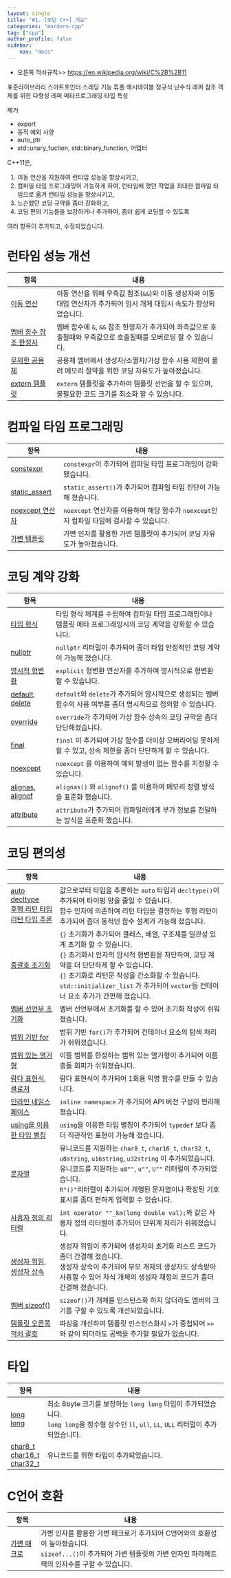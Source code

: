 ```yaml
---
layout: single
title: "#1. [모던 C++] 개요"
categories: "mordern-cpp"
tag: ["cpp"]
author_profile: false
sidebar: 
    nav: "docs"
---
```

* 오른쪽 꺽쇠규칙>> https://en.wikipedia.org/wiki/C%2B%2B11

표준라이브러리
스마트포인터
스레딩 기능
튜플
해시테이블
정규식
난수식
레퍼 참조
객체를 위한 다형성 레퍼
메타프로그래밍 타입 특성

제거
- export
- 동적 예외 사양
- auto_ptr
- std::unary_fuction, std::binary_function, 어뎁터

C++11은, 

1. 이동 연산을 지원하여 런타임 성능을 향상시키고, 
2. 컴파일 타임 프로그래밍이 가능하게 하여, 런타임에 했던 작업을 최대한 컴파일 타임으로 옮겨 런타임 성능을 향상시키고,
3. 느슨했던 코딩 규약을 좀더 강화하고,
4. 코딩 편의 기능들을 보강하거나 추가하여, 좀더 쉽게 코딩할 수 있도록

여러 항목이 추가되고, 수정되었습니다.

# 런타임 성능 개선

|항목|내용|
|--|--|
|[이동 연산](https://tango1202.github.io/mordern-cpp/mordern-cpp-rvalue-value-category-move/)|이동 연산을 위해 우측값 참조(`&&`)와 이동 생성자와 이동 대입 연산자가 추가되어 임시 개체 대입시 속도가 향상되었습니다.|
|[멤버 함수 참조 한정자](https://tango1202.github.io/mordern-cpp/mordern-cpp-member-function-ref/)|멤버 함수에 `&`, `&&` 참조 한정자가 추가되어 좌측값으로 호출될때와 우측값으로 호출될때를 오버로딩 할 수 있습니다.|
|[무제한 공용체](https://tango1202.github.io/mordern-cpp/mordern-cpp-unrestricted-union/)|공용체 멤버에서 생성자/소멸자/가상 함수 사용 제한이 풀려 메모리 절약을 위한 코딩 자유도가 높아졌습니다.|
|[extern 템플릿](https://tango1202.github.io/mordern-cpp/mordern-cpp-extern-template/)|`extern` 템플릿을 추가하여 템플릿 선언을 할 수 있으며, 불필요한 코드 크기를 최소화 할 수 있습니다.| 

# 컴파일 타임 프로그래밍

|항목|내용|
|--|--|
|[constexpr](https://tango1202.github.io/mordern-cpp/mordern-cpp-constexpr/)|`constexpr`이 추가되어 컴파일 타임 프로그래밍이 강화됐습니다.|
|[static_assert](https://tango1202.github.io/mordern-cpp/mordern-cpp-static-assert/)|`static_assert()`가 추가되어 컴파일 타임 진단이 가능해 졌습니다.| 
|[noexcept 연산자](https://tango1202.github.io/mordern-cpp/mordern-cpp-noexcept/)| `noexcept` 연산자를 이용하여 해당 함수가 `noexcept`인지 컴파일 타임에 검사할 수 있습니다.|
|[가변 템플릿](https://tango1202.github.io/mordern-cpp/mordern-cpp-variadic-template/)|가변 인자를 활용한 가변 템플릿이 추가되어 코딩 자유도가 높아졌습니다.|

# 코딩 계약 강화

|항목|내용|
|--|--|
|[타입 형식](https://tango1202.github.io/mordern-cpp/mordern-cpp-type/)|타입 형식 체계를 수립하여 컴파일 타임 프로그래밍이나 템플릿 메타 프로그래밍시의 코딩 계약을 강화할 수 있습니다.|
|[nullptr](https://tango1202.github.io/mordern-cpp/mordern-cpp-nullptr/)|`nullptr` 리터럴이 추가되어 좀더 타입 안정적인 코딩 계약이 가능해 졌습니다.|
|[명시적 형변환](https://tango1202.github.io/mordern-cpp/mordern-cpp-explicit-conversions/)|`explicit` 형변환 연산자를 추가하여 명시적으로 형변환 할 수 있습니다.|
|[default, delete](https://tango1202.github.io/mordern-cpp/mordern-cpp-function-default-delete-override-final/#default%EC%99%80-delete)| `default`와 `delete`가 추가되어 암시적으로 생성되는 멤버 함수의 사용 여부를 좀더 명시적으로 정의할 수 있습니다.|
|[override](https://tango1202.github.io/mordern-cpp/mordern-cpp-function-default-delete-override-final/#override)|`override`가 추가되어 가상 함수 상속의 코딩 규약을 좀더 단단해졌습니다.|
|[final](https://tango1202.github.io/mordern-cpp/mordern-cpp-function-default-delete-override-final/#final)| `final` 이 추가되어 가상 함수를 더이상 오버라이딩 못하게 할 수 있고, 상속 제한을 좀더 단단하게 할 수 있습니다.|
|[noexcept](https://tango1202.github.io/mordern-cpp/mordern-cpp-noexcept/)|`noexcept` 를 이용하여 예외 발생이 없는 함수를 지정할 수 있습니다.|
|[alignas, alignof](https://tango1202.github.io/mordern-cpp/mordern-cpp-align/)|`alignas()` 와 `alignof()` 를 이용하여 메모리 정렬 방식을 표준화 했습니다.|
|[attribute](https://tango1202.github.io/mordern-cpp/mordern-cpp-attribute/)|`attribute`가 추가되어 컴파일러에게 부가 정보를 전달하는 방식을 표준화 했습니다.|

# 코딩 편의성

|항목|내용|
|--|--|
|[auto<br/>decltype<br/>후행 리턴 타입<br/>리턴 타입 추론](https://tango1202.github.io/mordern-cpp/mordern-cpp-auto-decltype/)|값으로부터 타입을 추론하는 `auto` 타입과 `decltype()`이 추가되어 타이핑 양을 줄일 수 있습니다.<br/>함수 인자에 의존하여 리턴 타입을 결정하는 후행 리턴이 추가되어 좀더 동적인 함수 설계가 가능해 졌습니다.|
|[중괄호 초기화](https://tango1202.github.io/mordern-cpp/mordern-cpp-uniform-initialization/)|`{}` 초기화가 추가되어 클래스, 배열, 구조체를 일관성 있게 초기화 할 수 있습니다.<br/> `{}` 초기화시 인자의 암시적 형변환을 차단하여, 코딩 계약을 더 단단하게 할 수 있습니다.<br/>`{}` 초기화로 리턴문 작성을 간소화할 수 있습니다.<br/>`std::initializer_list` 가 추가되어 `vector`등 컨테이너 요소 추가가 간편해 졌습니다.|
|[멤버 선언부 초기화](https://tango1202.github.io/mordern-cpp/mordern-cpp-member-initialization/)|멤버 선언부에서 초기화를 할 수 있어 초기화 작성이 쉬워졌습니다.|
|[범위 기반 for](https://tango1202.github.io/mordern-cpp/mordern-cpp-range-for/)|범위 기반 `for()`가 추가되어 컨테이너 요소의 탐색 처리가 쉬워졌습니다.|
|[범위 있는 열거형](https://tango1202.github.io/mordern-cpp/mordern-cpp-scoped-enum/)|이름 범위를 한정하는 범위 있는 열거형이 추가되어 이름 충돌 회피가 쉬워졌습니다.|
|[람다 표현식, 클로져](https://tango1202.github.io/mordern-cpp/mordern-cpp-lambda/)|람다 표현식이 추가되어 1회용 익명 함수를 만들 수 있습니다.| 
|[인라인 네임스페이스](https://tango1202.github.io/mordern-cpp/mordern-cpp-inline-namespace/)|`inline namespace` 가 추가되어 API 버전 구성이 편리해 졌습니다.|
|[using을 이용한 타입 별칭](https://tango1202.github.io/mordern-cpp/mordern-cpp-using/)|`using`을 이용한 타입 별칭이 추가되어 `typedef` 보다 좀 더 직관적인 표현이 가능해 졌습니다.|
|[문자열](https://tango1202.github.io/mordern-cpp/mordern-cpp-string/)|유니코드를 지원하는 `char8_t`, `char16_t`, `char32_t`, `u8string`, `u16string`, `u32string` 이 추가되었습니다.<br/>유니코드를 지원하는 `u8""`, `u""`, `U""` 리터럴이 추가되었습니다.<br/>`R"()"`리터럴이 추가되어 개행된 문자열이나 확장된 기호 표시를 좀더 편하게 입력할 수 있습니다.|
|[사용자 정의 리터럴](https://tango1202.github.io/mordern-cpp/mordern-cpp-user-literal/)|`int operator ""_km(long double val);`와 같은 사용자 정의 리터럴이 추가되어 단위계 처리가 쉬워졌습니다.|
|[생성자 위임, 생성자 상속](https://tango1202.github.io/mordern-cpp/mordern-cpp-delegating-inherited-constructor/)|생성자 위임이 추가되어 생성자의 초기화 리스트 코드가 좀더 간결해 졌습니다.<br/>생성자 상속이 추가되어 부모 개체의 생성자도 상속받아 사용할 수 있어 자식 개체의 생성자 재정의 코드가 좀더 간결해 졌습니다.|
|[멤버 sizeof()](https://tango1202.github.io/mordern-cpp/mordern-cpp-sizeof/)|`sizeof()`가 개체를 인스턴스화 하지 않더라도 멤버의 크기를 구할 수 있도록 개선되었습니다.|
|[템플릿 오른쪽 꺽쇠 괄호](https://tango1202.github.io/mordern-cpp/mordern-cpp-right-angle-bracket/)|파싱을 개선하여 템플릿 인스턴스화시 `>`가 중첩되어 `>>`와 같이 되더라도 공백을 추가할 필요가 없습니다.|


# 타입

|항목|내용|
|--|--|
|[long long](https://tango1202.github.io/mordern-cpp/mordern-cpp-longlong/)|최소 8byte 크기를 보장하는 `long long` 타입이 추가되었습니다.<br/>`long long`용 정수형 상수인 `ll`, `ull`, `LL`, `ULL` 리터럴이 추가되었습니다.|
|[char8_t<br/>char16_t<br/>char32_t](https://tango1202.github.io/mordern-cpp/mordern-cpp-string/)|유니코드를 위한 타입이 추가되었습니다.|

# C언어 호환

|항목|내용|
|--|--|
|[가변 매크로](https://tango1202.github.io/mordern-cpp/mordern-cpp-variadic-macro/)|가변 인자를 활용한 가변 매크로가 추가되어 C언어와의 호환성이 높아졌습니다.<br/>`sizeof...()`이 추가되어 가변 템플릿의 가변 인자인 파라메트 팩의 인자수를 구할 수 있습니다.|

